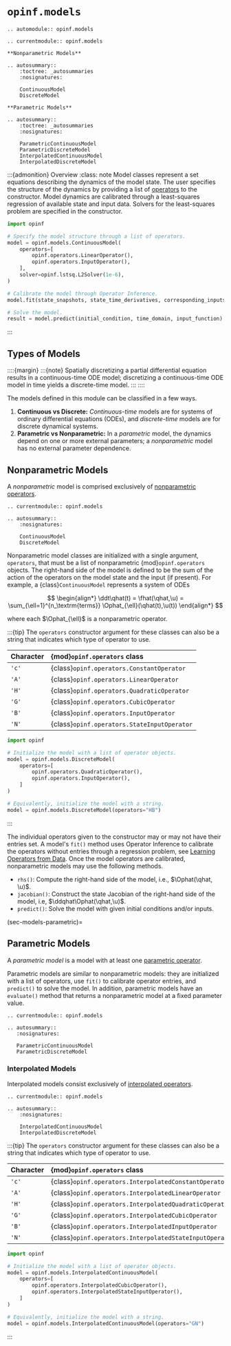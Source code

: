 # `opinf.models`

```{eval-rst}
.. automodule:: opinf.models

.. currentmodule:: opinf.models

**Nonparametric Models**

.. autosummary::
    :toctree: _autosummaries
    :nosignatures:

    ContinuousModel
    DiscreteModel

**Parametric Models**

.. autosummary::
    :toctree: _autosummaries
    :nosignatures:

    ParametricContinuousModel
    ParametricDiscreteModel
    InterpolatedContinuousModel
    InterpolatedDiscreteModel
```

:::{admonition} Overview
:class: note
Model classes represent a set equations describing the dynamics of the model state.
The user specifies the structure of the dynamics by providing a list of [operators](opinf.operators) to the constructor.
Model dynamics are calibrated through a least-squares regression of available state and input data.
Solvers for the least-squares problem are specified in the constructor.

```python
import opinf

# Specify the model structure through a list of operators.
model = opinf.models.ContinuousModel(
    operators=[
        opinf.operators.LinearOperator(),
        opinf.operators.InputOperator(),
    ],
    solver=opinf.lstsq.L2Solver(1e-6),
)

# Calibrate the model through Operator Inference.
model.fit(state_snapshots, state_time_derivatives, corresponding_inputs)

# Solve the model.
result = model.predict(initial_condition, time_domain, input_function)
```

:::

## Types of Models

::::{margin}
:::{note}
Spatially discretizing a partial differential equation results in a continuous-time ODE model; discretizing a continuous-time ODE model in time yields a discrete-time model.
:::
::::

The models defined in this module can be classified in a few ways.

1. **Continuous vs Discrete:** _Continuous-time_ models are for systems of ordinary differential equations (ODEs), and _discrete-time_ models are for discrete dynamical systems.
2. **Parametric vs Nonparametric:** In a _parametric_ model, the dynamics depend on one or more external parameters; a _nonparametric_ model has no external parameter dependence.

<!-- 2. **Monolithic vs Multilithic:** A _monolithic_ model defines a single set of equations for the state variable, while a _multilithic_ model defines specific equations for individual parts of the state variable. -->

## Nonparametric Models

A _nonparametric_ model is comprised exclusively of [nonparametric operators](sec-operators-nonparametric).

```{eval-rst}
.. currentmodule:: opinf.models

.. autosummary::
    :nosignatures:

    ContinuousModel
    DiscreteModel
```

Nonparametric model classes are initialized with a single argument, `operators`, that must be a list of nonparametric {mod}`opinf.operators` objects.
The right-hand side of the model is defined to be the sum of the action of the operators on the model state and the input (if present).
For example, a {class}`ContinuousModel` represents a system of ODEs

$$
\begin{align*}
   \ddt\qhat(t)
   = \fhat(\qhat,\u)
   = \sum_{\ell=1}^{n_\textrm{terms}}
   \Ophat_{\ell}(\qhat(t),\u(t))
\end{align*}
$$

where each $\Ophat_{\ell}$ is a nonparametric operator.

:::{tip}
The `operators` constructor argument for these classes can also be a string that indicates which type of operator to use.

| Character | {mod}`opinf.operators` class |
| :-------- | :------------------------------- |
| `'c'` | {class}`opinf.operators.ConstantOperator` |
| `'A'` | {class}`opinf.operators.LinearOperator` |
| `'H'` | {class}`opinf.operators.QuadraticOperator` |
| `'G'` | {class}`opinf.operators.CubicOperator` |
| `'B'` | {class}`opinf.operators.InputOperator` |
| `'N'` | {class}`opinf.operators.StateInputOperator` |

```python
import opinf

# Initialize the model with a list of operator objects.
model = opinf.models.DiscreteModel(
    operators=[
        opinf.operators.QuadraticOperator(),
        opinf.operators.InputOperator(),
    ]
)

# Equivalently, initialize the model with a string.
model = opinf.models.DiscreteModel(operators="HB")
```

:::

The individual operators given to the constructor may or may not have their entries set.
A model's `fit()` method uses Operator Inference to calibrate the operators without entries through a regression problem, see [Learning Operators from Data](sec-operators-calibration).
Once the model operators are calibrated, nonparametric models may use the following methods.

- `rhs()`: Compute the right-hand side of the model, i.e., $\Ophat(\qhat, \u)$.
- `jacobian()`: Construct the state Jacobian of the right-hand side of the model, i.e, $\ddqhat\Ophat(\qhat,\u)$.
- `predict()`: Solve the model with given initial conditions and/or inputs.

(sec-models-parametric)=

## Parametric Models

A _parametric model_ is a model with at least one [parametric operator](sec-operators-parametric).

Parametric models are similar to nonparametric models: they are initialized with a list of operators, use `fit()` to calibrate operator entries, and `predict()` to solve the model.
In addition, parametric models have an `evaluate()` method that returns a nonparametric model at a fixed parameter value.

```{eval-rst}
.. currentmodule:: opinf.models

.. autosummary::
   :nosignatures:

   ParametricContinuousModel
   ParametricDiscreteModel
```

### Interpolated Models

Interpolated models consist exclusively of [interpolated operators](sec-operators-interpolated).

```{eval-rst}
.. currentmodule:: opinf.models

.. autosummary::
    :nosignatures:

    InterpolatedContinuousModel
    InterpolatedDiscreteModel
```

:::{tip}
The `operators` constructor argument for these classes can also be a string that indicates which type of operator to use.

| Character | {mod}`opinf.operators` class |
| :-------- | :------------------------------- |
| `'c'` | {class}`opinf.operators.InterpolatedConstantOperator` |
| `'A'` | {class}`opinf.operators.InterpolatedLinearOperator` |
| `'H'` | {class}`opinf.operators.InterpolatedQuadraticOperator` |
| `'G'` | {class}`opinf.operators.InterpolatedCubicOperator` |
| `'B'` | {class}`opinf.operators.InterpolatedInputOperator` |
| `'N'` | {class}`opinf.operators.InterpolatedStateInputOperator` |

```python
import opinf

# Initialize the model with a list of operator objects.
model = opinf.models.InterpolatedContinuousModel(
    operators=[
        opinf.operators.InterpolatedCubicOperator(),
        opinf.operators.InterpolatedStateInputOperator(),
    ]
)

# Equivalently, initialize the model with a string.
model = opinf.models.InterpolatedContinuousModel(operators="GN")
```

:::

<!--
These classes represent models without a block sparsity structure.
Use [multilithic models](sec-models-multilithic) to encode more specific system structure.
-->

<!--
(sec-models-multilithic)=
## Nonparametric Multilithic Models

- `operators` is a list of lists of nonparametric multilithic operators
- Dimension attribute: `rs` and `r = sum(rs)`
-->

<!--
:::{dropdown} Multilithic System Example: Linear Hamiltonian System
:class: tip

Consider the system of ODEs given by

$$
\begin{align*}
    \frac{\text{d}}{\text{d}t}\q(t)
    = \frac{\text{d}}{\text{d}t}\left[\begin{array}{c}
    \q_{0}(t) \\ \q_{1}(t)
    \end{array}\right]
    = \left[\begin{array}{cc}
    \mathbf{0} & \A_{0,1} \\ \A_{1,0} & \mathbf{0}
    \end{array}\right]\left[\begin{array}{c}
    \q_{0}(t) \\ \q_{1}(t)
    \end{array}\right]
    = \A\q(t),
\end{align*}
$$

where $\q_{0}(t),\q_{1}(t)\in\RR^{n/2}$, $\A_{0,1},\A_{1,0}\in\RR^{n/2\times n/2}$, and

$$
\begin{align*}
    \q(t) = \left[\begin{array}{c}
    \q_{0}(t) \\ \q_{1}(t)
    \end{array}\right]\in\RR^{n},
    \qquad
    \A = \left[\begin{array}{cc}
    \mathbf{0} & \A_{0,1} \\ \A_{1,0} & \mathbf{0}
    \end{array}\right]\in\RR^{n\times n}.
\end{align*}
$$

If a monolithic dimensionality reduction technique is used, the structure of the system is lost:
approximating $\q(t) \approx \Vr\qhat$ where $\qhat(t)\in\RR^{r}$ and $\Vr\in\RR^{n\times r}$ has orthogonal columns,
Galerkin projection leads to the model

$$
\begin{align*}
    \frac{\text{d}}{\text{d}t}\qhat(t)
    = \Ahat\qhat(t),
    \qquad
    \Ahat = \Vr\trp\A\Vr.
\end{align*}
$$

In most cases, $\Ahat$ will be dense and not have the block structure of $\A$.
Alternatively, consider the multilithic approximation $\q_{0}(t) \approx \mathbf{V}_{0}\qhat_{0}$ and $\q_{1}(t) \approx \mathbf{V}_{1}\qhat_{1}$ where $\qhat_{0},\qhat_{1}\in\RR^{r/2}$ and $\mathbf{V}_{0},\mathbf{V}_{1}\in\RR^{n/2\times r/2}$, i.e.,

$$
\begin{align*}
    \q(t)
    = \left[\begin{array}{c}
    \q_{0}(t) \\ \q_{1}(t)
    \end{array}\right]
    \approx
    \left[\begin{array}{cc}
    \mathbf{V}_{0} & \mathbf{0} \\ \mathbf{0} & \mathbf{V}_{1}
    \end{array}\right]
    \left[\begin{array}{c}
    \qhat_{0}(t) \\ \qhat_{1}(t)
    \end{array}\right].
\end{align*}
$$

In this case, Galerkin projection produces a Model
$\ddt\qhat(t) = \Ahat\qhat(t)$ as before, but now with

$$
\begin{align*}
    \Ahat
    = \left[\begin{array}{cc}
    \mathbf{V}_{0} & \mathbf{0} \\ \mathbf{0} & \mathbf{V}_{1}
    \end{array}\right]\trp
    \left[\begin{array}{cc}
    \mathbf{0} & \A_{0,1} \\ \A_{1,0} & \mathbf{0}
    \end{array}\right]
    \left[\begin{array}{cc}
    \mathbf{V}_{0} & \mathbf{0} \\ \mathbf{0} & \mathbf{V}_{1}
    \end{array}\right]
    =
    \left[\begin{array}{cc}
    \mathbf{0} & \mathbf{V}_{0}\trp\A_{0,1}\mathbf{V}_{1}
    \\
    \mathbf{V}_{1}\trp\A_{1,0}\mathbf{V}_{0} & \mathbf{0}
    \end{array}\right],
\end{align*}
$$

which has the same block structure as $\A$.
:::
-->
